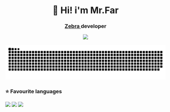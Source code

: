 <h1 align="center">👋 Hi! i'm Mr.Far</h1>

<h3 align="center"><a href="https://github.com/zebra-inc">Zebra </a>developer</h3>
<p align="center">
  <a href="https://discord.gg/spuGQYqXZh"><img src="https://img.shields.io/badge/-Discord?style=for-the-badge&logo=Discord&logoColor=#7B68EE"></a>
 <br>
</p>
<img src="https://raw.githubusercontent.com/Platane/snk/output/github-contribution-grid-snake.svg">


### ⭐️ Favourite languages
<img src="https://img.shields.io/badge/Java-black?style=for-the-badge&logo=CoffeeScript&logoColor=orange"> <img src="https://img.shields.io/badge/TypeScript-black?style=for-the-badge&logo=TypeScript&logoColor=blue"> <img src="https://img.shields.io/badge/Python-black?style=for-the-badge&logo=Python&logoColor=yellow"> 
